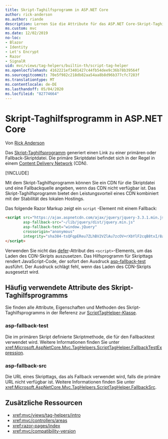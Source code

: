 ```yaml
---
title: Skript-Taghilfsprogramm in ASP.NET Core
author: rick-anderson
ms.author: riande
description: Lernen Sie die Attribute für das ASP.NET Core-Skript-Taghilfsprogramm kennen, und erfahren Sie, welche Rolle jedes Attribut bei der Erweiterung des Verhaltens des HTML-Skripttags spielt.
ms.custom: mvc
ms.date: 12/02/2019
no-loc:
- Blazor
- Identity
- Let's Encrypt
- Razor
- SignalR
uid: mvc/views/tag-helpers/builtin-th/script-tag-helper
ms.openlocfilehash: 4162221ef3401427c44fb54dee9c36b78b39564f
ms.sourcegitcommit: 70e5f982c218db82aa54aa8b8d96b377cfc7283f
ms.translationtype: MT
ms.contentlocale: de-DE
ms.lasthandoff: 05/04/2020
ms.locfileid: "82774664"
---
```

# <a name="script-tag-helper-in-aspnet-core"></a>Skript-Taghilfsprogramm in ASP.NET Core

Von [Rick Anderson](https://twitter.com/RickAndMSFT)

Das [Skript-Taghilfsprogramm](xref:Microsoft.AspNetCore.Mvc.TagHelpers.ScriptTagHelper) generiert einen Link zu einer primären oder Fallback-Skriptdatei. Die primäre Skriptdatei befindet sich in der Regel in einem [Content Delivery Network](/office365/enterprise/content-delivery-networks#what-exactly-is-a-cdn) (CDN).

[!INCLUDE[](~/includes/cdn.md)]

Mit dem Skript-Taghilfsprogramm können Sie ein CDN für die Skriptdatei und eine Fallbackquelle angeben, wenn das CDN nicht verfügbar ist. Das Skript-Taghilfsprogramm bietet den Leistungsvorteil eines CDN kombiniert mit der Stabilität des lokalen Hostings.

Das folgende Razor Markup zeigt ein `script` -Element mit einem Fallback:

```html
<script src="https://ajax.aspnetcdn.com/ajax/jquery/jquery-3.3.1.min.js"
        asp-fallback-src="~/lib/jquery/dist/jquery.min.js"
        asp-fallback-test="window.jQuery"
        crossorigin="anonymous"
        integrity="sha384-tsQFqpEReu7ZLhBV2VZlAu7zcOV+rXbYlF2cqB8txI/8aZajjp4Bqd+V6D5IgvKT">
</script>
```

Verwenden Sie nicht das [defer](https://developer.mozilla.org/docs/Web/HTML/Element/script)-Attribut des `<script>`-Elements, um das Laden des CDN-Skripts auszusetzen. Das Hilfsprogramm für Skripttags rendert JavaScript-Code, der sofort den Ausdruck [asp-fallback-test](#asp-fallback-test) ausführt. Der Ausdruck schlägt fehl, wenn das Laden des CDN-Skripts ausgesetzt wird.

## <a name="commonly-used-script-tag-helper-attributes"></a>Häufig verwendete Attribute des Skript-Taghilfsprogramms

Sie finden alle Attribute, Eigenschaften und Methoden des Skript-Taghilfsprogramms in der Referenz zur [ScriptTagHelper-Klasse](xref:Microsoft.AspNetCore.Mvc.TagHelpers.ScriptTagHelper).

### <a name="asp-fallback-test"></a>asp-fallback-test

Die im primären Skript definierte Skriptmethode, die für den Fallbacktest verwendet wird. Weitere Informationen finden Sie unter <xref:Microsoft.AspNetCore.Mvc.TagHelpers.ScriptTagHelper.FallbackTestExpression>.

### <a name="asp-fallback-src"></a>asp-fallback-src

Die URL eines Skripttags, das als Fallback verwendet wird, falls die primäre URL nicht verfügbar ist. Weitere Informationen finden Sie unter <xref:Microsoft.AspNetCore.Mvc.TagHelpers.ScriptTagHelper.FallbackSrc>.

## <a name="additional-resources"></a>Zusätzliche Ressourcen

* <xref:mvc/views/tag-helpers/intro>
* <xref:mvc/controllers/areas>
* <xref:razor-pages/index>
* <xref:mvc/compatibility-version>

